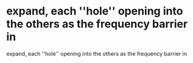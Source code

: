 # expand, each ''hole'' opening into the others as the frequency barrier in

expand, each ''hole'' opening into the others as the frequency barrier in